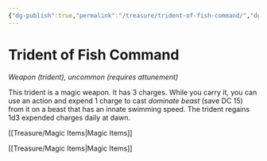 ```yaml
---
{"dg-publish":true,"permalink":"/treasure/trident-of-fish-command/","dgHomeLink":false,"dgPassFrontmatter":true}
---
```



# Trident of Fish Command

*Weapon (trident), uncommon (requires attunement)*

This trident is a magic weapon. It has 3 charges. While you carry it, you can use an action and expend 1 charge to cast *dominate beast* (save DC 15) from it on a beast that has an innate swimming speed. The trident regains 1d3 expended charges daily at dawn.



[[Treasure/Magic Items|Magic Items]]

[[Treasure/Magic Items|Magic Items]]